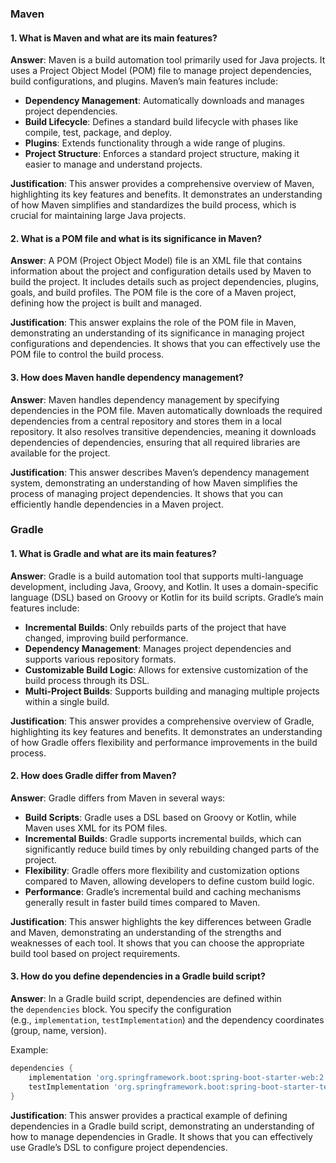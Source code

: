 ### Maven

#### 1. What is Maven and what are its main features?

**Answer**: Maven is a build automation tool primarily used for Java projects. It uses a Project Object Model (POM) file to manage project dependencies, build configurations, and plugins. Maven’s main features include:

- **Dependency Management**: Automatically downloads and manages project dependencies.
- **Build Lifecycle**: Defines a standard build lifecycle with phases like compile, test, package, and deploy.
- **Plugins**: Extends functionality through a wide range of plugins.
- **Project Structure**: Enforces a standard project structure, making it easier to manage and understand projects.

**Justification**: This answer provides a comprehensive overview of Maven, highlighting its key features and benefits. It demonstrates an understanding of how Maven simplifies and standardizes the build process, which is crucial for maintaining large Java projects.

#### 2. What is a POM file and what is its significance in Maven?

**Answer**: A POM (Project Object Model) file is an XML file that contains information about the project and configuration details used by Maven to build the project. It includes details such as project dependencies, plugins, goals, and build profiles. The POM file is the core of a Maven project, defining how the project is built and managed.

**Justification**: This answer explains the role of the POM file in Maven, demonstrating an understanding of its significance in managing project configurations and dependencies. It shows that you can effectively use the POM file to control the build process.

#### 3. How does Maven handle dependency management?

**Answer**: Maven handles dependency management by specifying dependencies in the POM file. Maven automatically downloads the required dependencies from a central repository and stores them in a local repository. It also resolves transitive dependencies, meaning it downloads dependencies of dependencies, ensuring that all required libraries are available for the project.

**Justification**: This answer describes Maven’s dependency management system, demonstrating an understanding of how Maven simplifies the process of managing project dependencies. It shows that you can efficiently handle dependencies in a Maven project.

### Gradle

#### 1. What is Gradle and what are its main features?

**Answer**: Gradle is a build automation tool that supports multi-language development, including Java, Groovy, and Kotlin. It uses a domain-specific language (DSL) based on Groovy or Kotlin for its build scripts. Gradle’s main features include:

- **Incremental Builds**: Only rebuilds parts of the project that have changed, improving build performance.
- **Dependency Management**: Manages project dependencies and supports various repository formats.
- **Customizable Build Logic**: Allows for extensive customization of the build process through its DSL.
- **Multi-Project Builds**: Supports building and managing multiple projects within a single build.

**Justification**: This answer provides a comprehensive overview of Gradle, highlighting its key features and benefits. It demonstrates an understanding of how Gradle offers flexibility and performance improvements in the build process.

#### 2. How does Gradle differ from Maven?

**Answer**: Gradle differs from Maven in several ways:

- **Build Scripts**: Gradle uses a DSL based on Groovy or Kotlin, while Maven uses XML for its POM files.
- **Incremental Builds**: Gradle supports incremental builds, which can significantly reduce build times by only rebuilding changed parts of the project.
- **Flexibility**: Gradle offers more flexibility and customization options compared to Maven, allowing developers to define custom build logic.
- **Performance**: Gradle’s incremental build and caching mechanisms generally result in faster build times compared to Maven.

**Justification**: This answer highlights the key differences between Gradle and Maven, demonstrating an understanding of the strengths and weaknesses of each tool. It shows that you can choose the appropriate build tool based on project requirements.

#### 3. How do you define dependencies in a Gradle build script?

**Answer**: In a Gradle build script, dependencies are defined within the `dependencies` block. You specify the configuration (e.g., `implementation`, `testImplementation`) and the dependency coordinates (group, name, version).

Example:

```groovy
dependencies {
    implementation 'org.springframework.boot:spring-boot-starter-web:2.5.4'
    testImplementation 'org.springframework.boot:spring-boot-starter-test:2.5.4'
}
```

**Justification**: This answer provides a practical example of defining dependencies in a Gradle build script, demonstrating an understanding of how to manage dependencies in Gradle. It shows that you can effectively use Gradle’s DSL to configure project dependencies.
